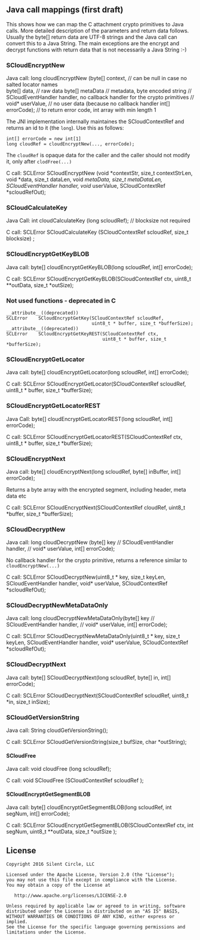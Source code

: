 

## Java call mappings (first draft) ##

This shows how we can map the C attachment crypto primitives to Java calls.
More detailed description of the parameters and return data follows. Usually
the byte[] return data are UTF-8 strings and the Java call can convert this
to a Java String. The main exceptions are the encrypt and decrypt functions
with return data that is not necessarily a Java String :-) 


### SCloudEncryptNew ###

Java call:
    long cloudEncryptNew (byte[] context,     // can be null in case no salted locator names       
                          byte[] data,        // raw data
                          byte[] metaData     // metadata, byte encoded string
                          // SCloudEventHandler handler, no callback handler for the crypto primitives
                          // void*              userValue,  // no user data (because no callback handler
                          int[] errorCode);   // to return error code, int array with min length 1

The JNI implementation internally maintaines the SCloudContextRef and returns
an id to it (the `long`). Use this as follows:

    int[] errorCode = new int[1]
    long cloudRef = cloudEncryptNew(..., errorCode);

The `cloudRef` is opaque data for the caller and the caller should not modify
it, only after `clodFree(...)`

C call:
    SCLError SCloudEncryptNew (void *contextStr,     size_t contextStrLen,
                               void *data,           size_t dataLen,
                               void *metaData,       size_t metaDataLen,
                               SCloudEventHandler        handler,
                               void*                     userValue,
                               SCloudContextRef          *scloudRefOut); 


### SCloudCalculateKey ###
Java Call:
    int cloudCalculateKey (long scloudRef);  // blocksize not required

C call:
    SCLError SCloudCalculateKey (SCloudContextRef scloudRef, size_t blocksize) ;


### SCloudEncryptGetKeyBLOB ###
Java call:
    byte[] cloudEncryptGetKeyBLOB(long scloudRef, int[] errorCode);

C call:
    SCLError SCloudEncryptGetKeyBLOB(SCloudContextRef ctx,
                                     uint8_t **outData, size_t *outSize);

### Not used functions - deprecated in C ###
    __attribute__((deprecated))
    SCLError    SCloudEncryptGetKey(SCloudContextRef scloudRef,
                                    uint8_t * buffer, size_t *bufferSize);
    __attribute__((deprecated))
    SCLError    SCloudEncryptGetKeyREST(SCloudContextRef ctx,
                                        uint8_t * buffer, size_t *bufferSize);


### SCloudEncryptGetLocator ###
Java call:
    byte[] cloudEncryptGetLocator(long scloudRef, int[] errorCode);

C call:
    SCLError SCloudEncryptGetLocator(SCloudContextRef scloudRef,
                                     uint8_t * buffer, size_t *bufferSize);


### SCloudEncryptGetLocatorREST ###
Java Call:
    byte[] cloudEncryptGetLocatorREST(long scloudRef, int[] errorCode);

C call:
    SCLError SCloudEncryptGetLocatorREST(SCloudContextRef ctx, 
                                         uint8_t * buffer, size_t *bufferSize);


### SCloudEncryptNext ###
Java call:
    byte[] cloudEncryptNext(long scloudRef,
                            byte[] inBuffer, int[] errorCode);

Returns a byte array with the encrypted segment, including header, meta data etc

C call:
    SCLError SCloudEncryptNext(SCloudContextRef cloudRef,
                               uint8_t *buffer, size_t *bufferSize);


### SCloudDecryptNew ###
Java call:
    long cloudDecryptNew (byte[] key
                          // SCloudEventHandler    handler, 
                          // void*                 userValue,
                          int[] errorCode); 

No callback handler for the crypto primitive, returns a reference similar to
`cloudEncryptNew(...)`

C call:
    SCLError    SCloudDecryptNew(uint8_t * key, size_t keyLen,
                                 SCloudEventHandler    handler, 
                                 void*                 userValue,
                                 SCloudContextRef      *scloudRefOut); 


### SCloudDecryptNewMetaDataOnly ###
Java call:
    long cloudDecryptNewMetaDataOnly(byte[] key
                                     // SCloudEventHandler    handler, 
                                     // void*                 userValue,
                                     int[] errorCode); 

C call:
    SCLError SCloudDecryptNewMetaDataOnly(uint8_t * key, size_t keyLen,
                                          SCloudEventHandler    handler,
                                          void*                 userValue,
                                          SCloudContextRef      *scloudRefOut);


### SCloudDecryptNext ###
Java call:
    byte[] SCloudDecryptNext(long scloudRef,
                             byte[] in, int[] errorCode);

C call:
    SCLError SCloudDecryptNext(SCloudContextRef scloudRef,
                               uint8_t *in, size_t inSize);


### SCloudGetVersionString ###
Java call:
    String cloudGetVersionString();

C call:
    SCLError SCloudGetVersionString(size_t bufSize, char *outString);


#### SCloudFree ###
Java call:
    void cloudFree (long scloudRef);

C call:
    void SCloudFree (SCloudContextRef scloudRef  );


#### SCloudEncryptGetSegmentBLOB ###
Java call:
    byte[] cloudEncryptGetSegmentBLOB(long scloudRef, int segNum, int[] errorCode);

C call:
    SCLError SCloudEncryptGetSegmentBLOB(SCloudContextRef ctx, int segNum, 
                                         uint8_t **outData, size_t *outSize );

## License

    Copyright 2016 Silent Circle, LLC

    Licensed under the Apache License, Version 2.0 (the "License");
    you may not use this file except in compliance with the License.
    You may obtain a copy of the License at

       http://www.apache.org/licenses/LICENSE-2.0

    Unless required by applicable law or agreed to in writing, software
    distributed under the License is distributed on an "AS IS" BASIS,
    WITHOUT WARRANTIES OR CONDITIONS OF ANY KIND, either express or implied.
    See the License for the specific language governing permissions and
    limitations under the License.

